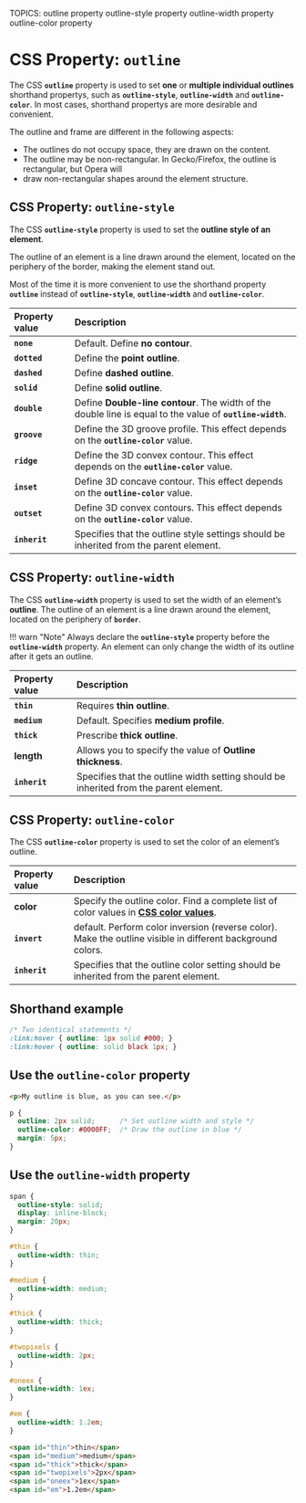 TOPICS: outline property
        outline-style property
        outline-width property
        outline-color property

# CSS Property: `outline`

The CSS **`outline`** property is used to set **one** or **multiple individual outlines** shorthand
propertys, such as **`outline-style`**, **`outline-width`** and **`outline-color`**. In most cases,
shorthand propertys are more desirable and convenient.

The outline and frame are different in the following aspects:

- The outlines do not occupy space, they are drawn on the content.
- The outline may be non-rectangular. In Gecko/Firefox, the outline is rectangular, but Opera will
- draw non-rectangular shapes around the element structure.

## CSS Property: `outline-style`

The CSS **`outline-style`** property is used to set the **outline style of an element**.

The outline of an element is a line drawn around the element, located on the periphery of the border,
making the element stand out.

Most of the time it is more convenient to use the shorthand property **`outline`** instead of
**`outline-style`**, **`outline-width`** and **`outline-color`**.

| Property value | Description |
| :--- | :--- |
| **`none`** | Default. Define **no contour**. |
| **`dotted`** | Define the **point outline**. |
| **`dashed`** | Define **dashed outline**. |
| **`solid`** | Define **solid outline**. |
| **`double`** | Define **Double-line contour**. The width of the double line is equal to the value of **`outline-width`**. |
| **`groove`** | Define the 3D groove profile. This effect depends on the **`outline-color`** value. |
| **`ridge`** | Define the 3D convex contour. This effect depends on the **`outline-color`** value. |
| **`inset`** | Define 3D concave contour. This effect depends on the **`outline-color`** value. |
| **`outset`** | Define 3D convex contours. This effect depends on the **`outline-color`** value. |
| **`inherit`** | Specifies that the outline style settings should be inherited from the parent element. |

## CSS Property: `outline-width`

The CSS **`outline-width`** property is used to set the width of an element’s **outline**. The
outline of an element is a line drawn around the element, located on the periphery of **`border`**.

!!! warn "Note"
    Always declare the **`outline-style`** property before the **`outline-width`** property. An
    element can only change the width of its outline after it gets an outline.

| Property value | Description |
| :--- | :--- |
| **`thin`** | Requires **thin outline**. |
| **`medium`** | Default. Specifies **medium profile**. |
| **`thick`** | Prescribe **thick outline**. |
| **length** | Allows you to specify the value of **Outline thickness**. |
| **`inherit`** | Specifies that the outline width setting should be inherited from the parent element. |

## CSS Property: `outline-color`

The CSS **`outline-color`** property is used to set the color of an element’s outline.

| Property value | Description |
| :--- | :--- |
| **color** | Specify the outline color. Find a complete list of color values in [**CSS color values**](/en/webfrontend/CSS_color). |
| **`invert`** | default. Perform color inversion (reverse color). Make the outline visible in different background colors. |
| **`inherit`** | Specifies that the outline color setting should be inherited from the parent element. |

## Shorthand example

```css
/* Two identical statements */
:link:hover { outline: 1px solid #000; }
:link:hover { outline: solid black 1px; }
```

## Use the `outline-color` property

```html
<p>My outline is blue, as you can see.</p>
```

```css
p {
  outline: 2px solid;      /* Set outline width and style */
  outline-color: #0000FF;  /* Draw the outline in blue */
  margin: 5px;
}
```

## Use the `outline-width` property

```css
span {
  outline-style: solid;
  display: inline-block;
  margin: 20px;
}

#thin {
  outline-width: thin;
}

#medium {
  outline-width: medium;
}

#thick {
  outline-width: thick;
}

#twopixels {
  outline-width: 2px;
}

#oneex {
  outline-width: 1ex;
}

#em {
  outline-width: 1.2em;
}
```

```html
<span id="thin">thin</span>
<span id="medium">medium</span>
<span id="thick">thick</span>
<span id="twopixels">2px</span>
<span id="oneex">1ex</span>
<span id="em">1.2em</span>
```
